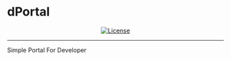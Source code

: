 # dPortal

<p align="center">
  <a href="LICENSE"><img src="https://img.shields.io/badge/license-BSD3-brightgreen.svg?style=flat-square" alt="License"></a>
</p>

---

Simple Portal For Developer
